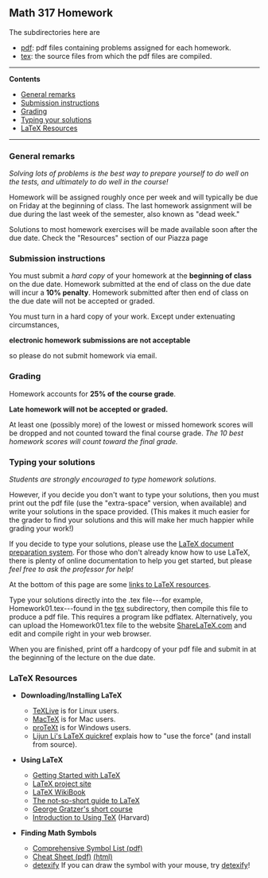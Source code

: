 ## Math 317 Homework

The subdirectories here are

+ [pdf][]: pdf files containing problems assigned for each homework.  
+ [tex][]: the source files from which the pdf files are compiled.  

---------------------
**Contents**

  - [General remarks](#general-remarks)
  - [Submission instructions](#submission-instructions)
  - [Grading](#grading)
  - [Typing your solutions](#typing-your-solutions)
  - [LaTeX Resources](#latex-resources)

-----------------

### General remarks

*Solving lots of problems is the best way to prepare yourself to do well on the
tests, and ultimately to do well in the course!*

Homework will be assigned roughly once per week and will typically
be due on Friday at the beginning of class.
The last homework assignment will be due during the last week
of the semester, also known as "dead week."  

Solutions to most homework exercises will be made available
soon after the due date. Check the "Resources" section of our Piazza page 

### Submission instructions

You must submit a *hard copy* of your homework at the **beginning of
class** on the due date. Homework submitted at the end of class on the
due date will incur a **10% penalty**.  Homework submitted after then end of
class on the due date will not be accepted or graded.  

You must turn in a hard copy of your work.
Except under extenuating circumstances,

**electronic homework submissions are not acceptable**

so please do not submit homework via email.

### Grading

Homework accounts for **25% of the course grade**.  

**Late homework will not be accepted or graded.**  

At least one (possibly more) of the lowest or missed homework scores
will be dropped and not counted toward the final course grade.
*The 10 best homework scores will count toward the final grade.*  

### Typing your solutions

*Students are strongly encouraged to type homework solutions.*

However, if you decide you don't want to type your solutions, then you must
print out the pdf file (use the "extra-space" version, when available) and write your
solutions in the space provided. 
(This makes it much easier for the grader to find your solutions and
this will make her much happier while grading your work!)


If you decide to type your solutions, please use the
[LaTeX document preparation system](http://www.latex-project.org/).
For those who don't already know how to use LaTeX,
there is plenty of online documentation to help you get started, but
please *feel free to ask the professor for help!*  

At the bottom of this page are some [links to LaTeX resources](#latex-resources). 

Type your solutions directly into the .tex file---for example, 
Homework01.tex---found in the [tex][] subdirectory, then compile this file
to produce a pdf file. This requires a program like pdflatex. 
Alternatively, you can upload the Homework01.tex file to 
the website [ShareLaTeX.com](http://www.sharelatex.com) 
and edit and compile right in your web browser.

When you are finished, print off a hardcopy of your pdf file and submit in at the beginning of the lecture on the due date.  


### LaTeX Resources

+ **Downloading/Installing LaTeX**
  - [TeXLive](http://www.tug.org/texlive/) is for Linux users.  
  - [MacTeX](http://www.tug.org/mactex/) is for Mac users.  
  - [proTeXt](http://www.tug.org/protext/) is for Windows users.  
  - [Lijun Li's LaTeX quickref](http://ram.lijun.li/quickref/latex.html)
    explais how to "use the force" (and install from source).
  
+ **Using LaTeX**
  - [Getting Started with LaTeX](https://www.tug.org/begin.html)
  - [LaTeX project site](http://www.latex-project.org/)
  - [LaTeX WikiBook](https://en.wikibooks.org/wiki/LaTeX)
  - [The not-so-short guide to LaTeX](http://mirror.ctan.org/info/lshort/english/lshort.pdf)
  - [George Gratzer's short course](http://www.ctan.org/tex-archive/info/Math_into_LaTeX-4/)
  - [Introduction to Using TeX](http://www.math.harvard.edu/texman/texman.html) (Harvard)


+ **Finding Math Symbols**
  - [Comprehensive Symbol List (pdf)](http://mirrors.ctan.org/info/symbols/comprehensive/symbols-letter.pdf)
  - [Cheat Sheet (pdf)](http://ctan.math.washington.edu/tex-archive/info/latexcheat/latexcheat/latexsheet.pdf) [(html)](http://web.ift.uib.no/Teori/KURS/WRK/TeX/symALL.html)
  - [detexify](http://detexify.kirelabs.org/classify.html) If you can draw the symbol with your mouse, try [detexify](http://detexify.kirelabs.org/classify.html)!


[tex]:https://github.com/williamdemeo/Math317-Spring2016/tree/master/homework/tex
[pdf]:https://github.com/williamdemeo/Math317-Spring2016/tree/master/homework/pdf

